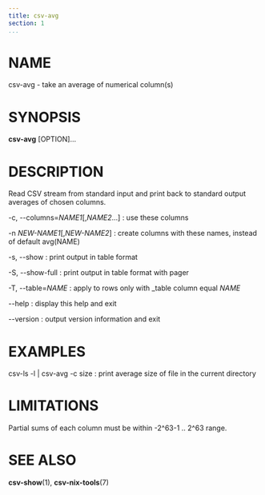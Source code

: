 ```yaml
---
title: csv-avg
section: 1
...
```


# NAME #

csv-avg - take an average of numerical column(s)

# SYNOPSIS #

**csv-avg** [OPTION]...

# DESCRIPTION #

Read CSV stream from standard input and print back to standard output averages
of chosen columns.

-c, \--columns=*NAME1*[,*NAME2*...]
:   use these columns

-n *NEW-NAME1*[,*NEW-NAME2*]
:   create columns with these names, instead of default avg(NAME)

-s, \--show
:   print output in table format

-S, \--show-full
:   print output in table format with pager

-T, \--table=*NAME*
:   apply to rows only with _table column equal *NAME*

\--help
:   display this help and exit

\--version
:   output version information and exit

# EXAMPLES #

csv-ls -l | csv-avg -c size
:   print average size of file in the current directory

# LIMITATIONS #

Partial sums of each column must be within -2^63-1 .. 2^63 range.

# SEE ALSO #

**csv-show**(1), **csv-nix-tools**(7)
